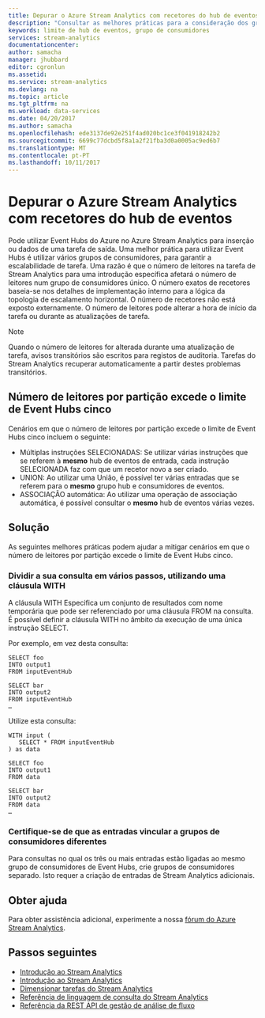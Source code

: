 ```yaml
---
title: Depurar o Azure Stream Analytics com recetores do hub de eventos | Microsoft Docs
description: "Consultar as melhores práticas para a consideração dos grupos de consumidores de Event Hubs nas tarefas do Stream Analytics."
keywords: limite de hub de eventos, grupo de consumidores
services: stream-analytics
documentationcenter: 
author: samacha
manager: jhubbard
editor: cgronlun
ms.assetid: 
ms.service: stream-analytics
ms.devlang: na
ms.topic: article
ms.tgt_pltfrm: na
ms.workload: data-services
ms.date: 04/20/2017
ms.author: samacha
ms.openlocfilehash: ede3137de92e251f4ad020bc1ce3f041918242b2
ms.sourcegitcommit: 6699c77dcbd5f8a1a2f21fba3d0a0005ac9ed6b7
ms.translationtype: MT
ms.contentlocale: pt-PT
ms.lasthandoff: 10/11/2017
---
```

# <a name="debug-azure-stream-analytics-with-event-hub-receivers"></a>Depurar o Azure Stream Analytics com recetores do hub de eventos

Pode utilizar Event Hubs do Azure no Azure Stream Analytics para inserção ou dados de uma tarefa de saída. Uma melhor prática para utilizar Event Hubs é utilizar vários grupos de consumidores, para garantir a escalabilidade de tarefa. Uma razão é que o número de leitores na tarefa de Stream Analytics para uma introdução específica afetará o número de leitores num grupo de consumidores único. O número exatos de recetores baseia-se nos detalhes de implementação interno para a lógica da topologia de escalamento horizontal. O número de recetores não está exposto externamente. O número de leitores pode alterar a hora de início da tarefa ou durante as atualizações de tarefa.

> [!NOTE]
> Quando o número de leitores for alterada durante uma atualização de tarefa, avisos transitórios são escritos para registos de auditoria. Tarefas do Stream Analytics recuperar automaticamente a partir destes problemas transitórios.

## <a name="number-of-readers-per-partition-exceeds-event-hubs-limit-of-five"></a>Número de leitores por partição excede o limite de Event Hubs cinco

Cenários em que o número de leitores por partição excede o limite de Event Hubs cinco incluem o seguinte:

* Múltiplas instruções SELECIONADAS: Se utilizar várias instruções que se referem à **mesmo** hub de eventos de entrada, cada instrução SELECIONADA faz com que um recetor novo a ser criado.
* UNION: Ao utilizar uma União, é possível ter várias entradas que se referem para o **mesmo** grupo hub e consumidores de eventos.
* ASSOCIAÇÃO automática: Ao utilizar uma operação de associação automática, é possível consultar o **mesmo** hub de eventos várias vezes.

## <a name="solution"></a>Solução

As seguintes melhores práticas podem ajudar a mitigar cenários em que o número de leitores por partição excede o limite de Event Hubs cinco.

### <a name="split-your-query-into-multiple-steps-by-using-a-with-clause"></a>Dividir a sua consulta em vários passos, utilizando uma cláusula WITH

A cláusula WITH Especifica um conjunto de resultados com nome temporária que pode ser referenciado por uma cláusula FROM na consulta. É possível definir a cláusula WITH no âmbito da execução de uma única instrução SELECT.

Por exemplo, em vez desta consulta:

```
SELECT foo 
INTO output1
FROM inputEventHub

SELECT bar
INTO output2
FROM inputEventHub 
…
```

Utilize esta consulta:

```
WITH input (
   SELECT * FROM inputEventHub
) as data

SELECT foo
INTO output1
FROM data

SELECT bar
INTO output2
FROM data
…
```

### <a name="ensure-that-inputs-bind-to-different-consumer-groups"></a>Certifique-se de que as entradas vincular a grupos de consumidores diferentes

Para consultas no qual os três ou mais entradas estão ligadas ao mesmo grupo de consumidores de Event Hubs, crie grupos de consumidores separado. Isto requer a criação de entradas de Stream Analytics adicionais.


## <a name="get-help"></a>Obter ajuda
Para obter assistência adicional, experimente a nossa [fórum do Azure Stream Analytics](https://social.msdn.microsoft.com/Forums/en-US/home?forum=AzureStreamAnalytics).

## <a name="next-steps"></a>Passos seguintes
* [Introdução ao Stream Analytics](stream-analytics-introduction.md)
* [Introdução ao Stream Analytics](stream-analytics-real-time-fraud-detection.md)
* [Dimensionar tarefas do Stream Analytics](stream-analytics-scale-jobs.md)
* [Referência de linguagem de consulta do Stream Analytics](https://msdn.microsoft.com/library/azure/dn834998.aspx)
* [Referência da REST API de gestão de análise de fluxo](https://msdn.microsoft.com/library/azure/dn835031.aspx)
